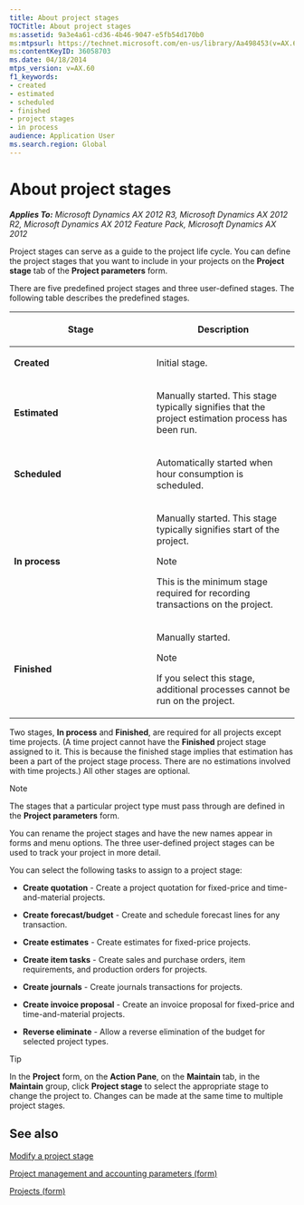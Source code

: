 ```yaml
---
title: About project stages
TOCTitle: About project stages
ms:assetid: 9a3e4a61-cd36-4b46-9047-e5fb54d170b0
ms:mtpsurl: https://technet.microsoft.com/en-us/library/Aa498453(v=AX.60)
ms:contentKeyID: 36058703
ms.date: 04/18/2014
mtps_version: v=AX.60
f1_keywords:
- created
- estimated
- scheduled
- finished
- project stages
- in process
audience: Application User
ms.search.region: Global
---
```


# About project stages 


_**Applies To:** Microsoft Dynamics AX 2012 R3, Microsoft Dynamics AX 2012 R2, Microsoft Dynamics AX 2012 Feature Pack, Microsoft Dynamics AX 2012_

Project stages can serve as a guide to the project life cycle. You can define the project stages that you want to include in your projects on the **Project stage** tab of the **Project parameters** form.

There are five predefined project stages and three user-defined stages. The following table describes the predefined stages.

<table>
<colgroup>
<col style="width: 50%" />
<col style="width: 50%" />
</colgroup>
<thead>
<tr class="header">
<th><p>Stage</p></th>
<th><p>Description</p></th>
</tr>
</thead>
<tbody>
<tr class="odd">
<td><p><strong>Created</strong></p></td>
<td><p>Initial stage.</p></td>
</tr>
<tr class="even">
<td><p><strong>Estimated</strong></p></td>
<td><p>Manually started. This stage typically signifies that the project estimation process has been run.</p></td>
</tr>
<tr class="odd">
<td><p><strong>Scheduled</strong></p></td>
<td><p>Automatically started when hour consumption is scheduled.</p></td>
</tr>
<tr class="even">
<td><p><strong>In process</strong></p></td>
<td><p>Manually started. This stage typically signifies start of the project.</p>
<div class="alert">

> [!NOTE]
> <P>This is the minimum stage required for recording transactions on the project.</P>


</div></td>
</tr>
<tr class="odd">
<td><p><strong>Finished</strong></p></td>
<td><p>Manually started.</p>
<div class="alert">

> [!NOTE]
> <P>If you select this stage, additional processes cannot be run on the project.</P>


</div></td>
</tr>
</tbody>
</table>


Two stages, **In process** and **Finished**, are required for all projects except time projects. (A time project cannot have the **Finished** project stage assigned to it. This is because the finished stage implies that estimation has been a part of the project stage process. There are no estimations involved with time projects.) All other stages are optional.


> [!NOTE]
> <P>The stages that a particular project type must pass through are defined in the <STRONG>Project parameters</STRONG> form.</P>



You can rename the project stages and have the new names appear in forms and menu options. The three user-defined project stages can be used to track your project in more detail.

You can select the following tasks to assign to a project stage:

  - **Create quotation** - Create a project quotation for fixed-price and time-and-material projects.

  - **Create forecast/budget** - Create and schedule forecast lines for any transaction.

  - **Create estimates** - Create estimates for fixed-price projects.

  - **Create item tasks** - Create sales and purchase orders, item requirements, and production orders for projects.

  - **Create journals** - Create journals transactions for projects.

  - **Create invoice proposal** - Create an invoice proposal for fixed-price and time-and-material projects.

  - **Reverse eliminate** - Allow a reverse elimination of the budget for selected project types.


> [!TIP]
> <P>In the <STRONG>Project</STRONG> form, on the <STRONG>Action Pane</STRONG>, on the <STRONG>Maintain</STRONG> tab, in the <STRONG>Maintain</STRONG> group, click <STRONG>Project stage</STRONG> to select the appropriate stage to change the project to. Changes can be made at the same time to multiple project stages.</P>



## See also

[Modify a project stage](modify-a-project-stage.md)

[Project management and accounting parameters (form)](https://technet.microsoft.com/en-us/library/aa599440\(v=ax.60\))

[Projects (form)](https://technet.microsoft.com/en-us/library/aa585245\(v=ax.60\))

  


